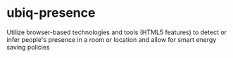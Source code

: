 ubiq-presence
=============

Utilize browser-based technologies and tools (HTML5 features) to detect or infer people's presence in a room or location and allow for smart energy saving policies
